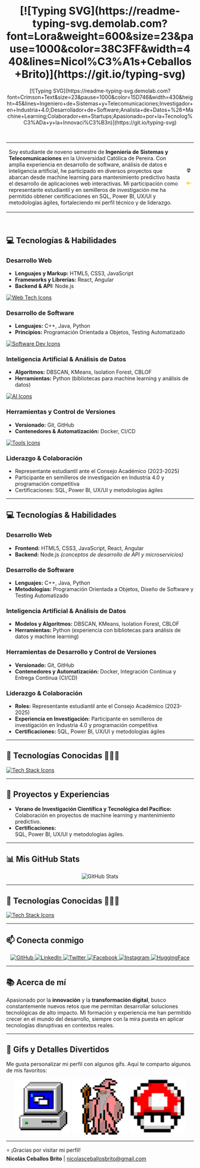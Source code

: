 <!-- Encabezado Principal -->
<h1 align="center">
  [![Typing SVG](https://readme-typing-svg.demolab.com?font=Lora&weight=600&size=23&pause=1000&color=38C3FF&width=440&lines=Nicol%C3%A1s+Ceballos+Brito)](https://git.io/typing-svg)
</h1>
<p align="center">
  [![Typing SVG](https://readme-typing-svg.demolab.com?font=Crimson+Text&size=23&pause=1000&color=15D746&width=430&height=45&lines=Ingeniero+de+Sistemas+y+Telecomunicaciones;Investigador+en+Industria+4.0;Desarrollador+de+Software;Analista+de+Datos+%26+Machine+Learning;Colaborador+en+Startups;Apasionado+por+la+Tecnolog%C3%ADa+y+la+Innovaci%C3%B3n)](https://git.io/typing-svg)
</p>

<br>

<!-- Sección de Presentación con Imágenes Animadas -->
<table>
  <tr>
    <td>
      <p>
        Soy estudiante de noveno semestre de <strong>Ingeniería de Sistemas y Telecomunicaciones</strong> en la Universidad Católica de Pereira. 
        Con amplia experiencia en desarrollo de software, análisis de datos e inteligencia artificial, he participado en diversos proyectos que abarcan desde machine learning para mantenimiento predictivo hasta el desarrollo de aplicaciones web interactivas. 
        Mi participación como representante estudiantil y en semilleros de investigación me ha permitido obtener certificaciones en SQL, Power BI, UX/UI y metodologías ágiles, fortaleciendo mi perfil técnico y de liderazgo.
      </p>
    </td>
    <td align="center">
      <img src="https://raw.githubusercontent.com/iCharlesZ/FigureBed/master/img/octocat.gif" alt="Octocat" width="150">
      <br><br>
      <img src="https://raw.githubusercontent.com/Aniket965/Aniket965/master/pacman.svg?sanitize=true" alt="Pacman" width="150">
    </td>
  </tr>
</table>

<br>

<!-- Sección de Tecnologías & Habilidades -->
## 💻 Tecnologías & Habilidades

### Desarrollo Web
- **Lenguajes y Markup:** HTML5, CSS3, JavaScript
- **Frameworks y Librerías:** React, Angular
- **Backend & API:** Node.js  
<p align="left">
  <a href="https://skillicons.dev">
    <img src="https://skillicons.dev/icons?i=html,css,js,react,angular,nodejs" alt="Web Tech Icons" />
  </a>
</p>

### Desarrollo de Software
- **Lenguajes:** C++, Java, Python
- **Principios:** Programación Orientada a Objetos, Testing Automatizado  
<p align="left">
  <a href="https://skillicons.dev">
    <img src="https://skillicons.dev/icons?i=cpp,java,py" alt="Software Dev Icons" />
  </a>
</p>

### Inteligencia Artificial & Análisis de Datos
- **Algoritmos:** DBSCAN, KMeans, Isolation Forest, CBLOF
- **Herramientas:** Python (bibliotecas para machine learning y análisis de datos)  
<p align="left">
  <a href="https://skillicons.dev">
    <img src="https://skillicons.dev/icons?i=ai" alt="AI Icons" />
  </a>
</p>

### Herramientas y Control de Versiones
- **Versionado:** Git, GitHub
- **Contenedores & Automatización:** Docker, CI/CD  
<p align="left">
  <a href="https://skillicons.dev">
    <img src="https://skillicons.dev/icons?i=git,github,docker" alt="Tools Icons" />
  </a>
</p>

### Liderazgo & Colaboración
- Representante estudiantil ante el Consejo Académico (2023-2025)
- Participante en semilleros de investigación en Industria 4.0 y programación competitiva
- Certificaciones: SQL, Power BI, UX/UI y metodologías ágiles

---

## 💻 Tecnologías & Habilidades

### Desarrollo Web
- **Frontend:** HTML5, CSS3, JavaScript, React, Angular  
- **Backend:** Node.js *(conceptos de desarrollo de API y microservicios)*

### Desarrollo de Software
- **Lenguajes:** C++, Java, Python  
- **Metodologías:** Programación Orientada a Objetos, Diseño de Software y Testing Automatizado

### Inteligencia Artificial & Análisis de Datos
- **Modelos y Algoritmos:** DBSCAN, KMeans, Isolation Forest, CBLOF  
- **Herramientas:** Python (experiencia con bibliotecas para análisis de datos y machine learning)

### Herramientas de Desarrollo y Control de Versiones
- **Versionado:** Git, GitHub  
- **Contenedores y Automatización:** Docker, Integración Continua y Entrega Continua (CI/CD)

### Liderazgo & Colaboración
- **Roles:** Representante estudiantil ante el Consejo Académico (2023-2025)  
- **Experiencia en Investigación:** Participante en semilleros de investigación en Industria 4.0 y programación competitiva  
- **Certificaciones:** SQL, Power BI, UX/UI y metodologías ágiles

---

## 🎨 Tecnologías Conocidas 👨🏻‍💻

<!-- Tech Stack Icons -->
<p align="left">
  <a href="https://skillicons.dev">
    <img src="https://skillicons.dev/icons?i=js,react,angular,cpp,java,py,ai,css,html,git,github" alt="Tech Stack Icons" />
  </a>
</p>

---

## 🚀 Proyectos y Experiencias

- **Verano de Investigación Científica y Tecnológica del Pacífico:**  
  Colaboración en proyectos de machine learning y mantenimiento predictivo.
- **Certificaciones:**  
  SQL, Power BI, UX/UI y metodologías ágiles.

---

## 📊 Mis GitHub Stats

<p align="center">
  <img src="https://github-readme-stats.vercel.app/api?username=Nico2603&hide=contribs,prs&count_private=true&show_icons=true" alt="GitHub Stats">
</p>

---

## 🎨 Tecnologías Conocidas 👨🏻‍💻

<!-- Tech Stack Icons -->
<p align="left">
  <a href="https://skillicons.dev">
    <img src="https://skillicons.dev/icons?i=js,react,angular,cpp,java,py,ai,css,html,git,github" alt="Tech Stack Icons" />
  </a>
</p>

---

## 📫 Conecta conmigo

<p align="center">
  <a href="https://github.com/Nico2603">
    <img src="https://img.shields.io/badge/GitHub-Nico2603-181717?style=for-the-badge&logo=github" alt="GitHub">
  </a>
  <a href="https://www.linkedin.com/in/nicolas-ceballos-brito/">
    <img src="https://img.shields.io/badge/LinkedIn-NicolasCeballosBrito-0A66C2?style=for-the-badge&logo=linkedin" alt="LinkedIn">
  </a>
  <a href="https://x.com/NicolasCBrito">
    <img src="https://img.shields.io/badge/Twitter-NicolasCBrito-1DA1F2?style=for-the-badge&logo=twitter" alt="Twitter">
  </a>
  <a href="https://www.facebook.com/NicolasCeballosBrito/">
    <img src="https://img.shields.io/badge/Facebook-NicolasCeballosBrito-1877F2?style=for-the-badge&logo=facebook" alt="Facebook">
  </a>
  <a href="https://www.instagram.com/nico_ceballos26/">
    <img src="https://img.shields.io/badge/Instagram-nico_ceballos26-E4405F?style=for-the-badge&logo=instagram" alt="Instagram">
  </a>
  <a href="https://huggingface.co/Flackoooo">
    <img src="https://img.shields.io/badge/HuggingFace-Flackoooo-20BEFF?style=for-the-badge&logo=huggingface" alt="HuggingFace">
  </a>
</p>

---

## 📚 Acerca de mí

Apasionado por la **innovación** y la **transformación digital**, busco constantemente nuevos retos que me permitan desarrollar soluciones tecnológicas de alto impacto. Mi formación y experiencia me han permitido crecer en el mundo del desarrollo, siempre con la mira puesta en aplicar tecnologías disruptivas en contextos reales.

---

## 🎨 Gifs y Detalles Divertidos

Me gusta personalizar mi perfil con algunos gifs. Aquí te comparto algunos de mis favoritos:

<p align="center">
  <img src="https://raw.githubusercontent.com/deut-erium/deut-erium/refs/heads/master/assets/computer.gif" alt="Computer GIF" width="150">
  <img src="https://raw.githubusercontent.com/deut-erium/deut-erium/refs/heads/master/assets/gandalf_parrot.gif" alt="Gandalf Parrot GIF" width="150">
  <img src="https://raw.githubusercontent.com/deut-erium/deut-erium/refs/heads/master/assets/powerup.gif" alt="Power Up GIF" width="150">
</p>

---

⭐️ ¡Gracias por visitar mi perfil!  
**Nicolás Ceballos Brito** | [nicolasceballosbrito@gmail.com](mailto:nicolasceballosbrito@gmail.com)
